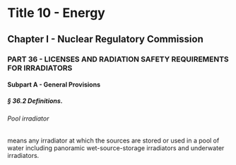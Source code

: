 
# Title 10 - Energy
## Chapter I - Nuclear Regulatory Commission
### PART 36 - LICENSES AND RADIATION SAFETY REQUIREMENTS FOR IRRADIATORS
#### Subpart A - General Provisions
##### § 36.2 Definitions.
###### Pool irradiator

means any irradiator at which the sources are stored or used in a pool of water including panoramic wet-source-storage irradiators and underwater irradiators.
